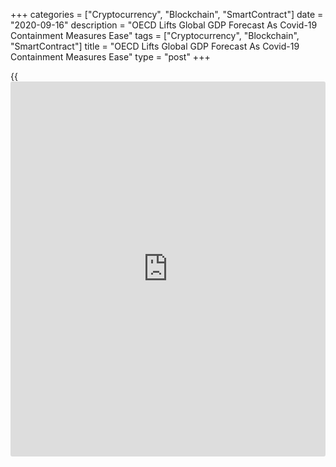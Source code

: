 +++
categories = ["Cryptocurrency", "Blockchain", "SmartContract"]
date = "2020-09-16"
description = "OECD Lifts Global GDP Forecast As Covid-19 Containment Measures Ease"
tags = ["Cryptocurrency", "Blockchain", "SmartContract"]
title = "OECD Lifts Global GDP Forecast As Covid-19 Containment Measures Ease"
type = "post"
+++

{{<iframe id="large-banner" src="https://www.bounty.group/#slide=9.0" width="100%" height="600" scrolling="no" style="border: 0px solid rgb(216, 221, 230); border-radius: 3px;">}}

The Organisation for Economic Cooperation and Development upgraded its
global economic forecast for 2020 as output picked up swiftly following
the easing of [coronavirus][1] confinement measures and the initial re-
opening of businesses.

According to the interim report, released Wednesday, the global
[economy][2] will shrink 4.5 percent this year instead of 6 percent fall
estimated in June. Meanwhile, the growth projection for 2021 was revised
down to 5 percent from 5.2 percent.

The Paris-based agency noted that without the prompt and effective
[policy](https://www.fintechee.com/policy/) support introduced in all economies, the contraction in output
would have been substantially larger.

However, the agency cautioned that the economic outlook remains
exceptionally uncertain, with the Covid-19 pandemic continuing to exert
a substantial toll on economies and societies.

The report masks considerable differences across countries, with upward
revisions in China, the United States and Europe amid weaker-than-
expected outcomes in India, Mexico and South Africa.

The US 2020 GDP was forecast to fall 3.8 percent, which was revised
sharply from -7.3 percent projected in June. The growth outlook for next
year was lowered to 4 percent from 4.1 percent.

At the same time, China's GDP is expected to grow 1.8 percent versus
previous forecast of -2.6 percent. In 2021, growth outlook was lifted to
8 percent from 6.8 percent.

The OECD observed that China's activity returned quickly to pre-pandemic
levels by the end of the second quarter, fuelled by strong
infrastructure investment.

Eurozone GDP is seen falling 7.9 percent this year before expanding 5.1
percent in 2021. In June, the OECD had forecast a 9.1 percent fall in
2020 and 3.7 percent growth for next year.

Meanwhile, India's GDP outlook was revised down sharply to -10.2 percent
from -3.7 percent projected in June. But growth is expected to rebound
10.7 percent next year, which was revised up by 2.8 percentage points.

The agency upgraded the fall in UK GDP to -10.1 percent from 11.5
percent this year, while growth forecast for 2021 was lowered to 7.6
percent from 9 percent.

For comments and feedback [contact](https://www.playgroundfx.com/contact/): editorial@rtt[news](https://www.letsplayfx.com/blog/forex-news-website/).com

[Economic News][2]

 **What parts of the world are seeing the best (and worst) economic
performances lately? Click[here][3] to check out our [Econ Scorecard][3]
and find out! See up-to-the-moment [ranking](https://www.playgroundfx.com/blog/crypto-exchange-ranking/)s for the best and worst
performers in [GDP][3], [unemployment rate][4], [inflation][5] and much
more.**

   1. www.rtt[news](https://www.letsplayfx.com/blog/forex-news-website/).com/list/coronavirus.aspx
   2. www.rtt[news](https://www.letsplayfx.com/blog/forex-news-website/).com/Content/EconomicNews.aspx
   3. www.rtt[news](https://www.letsplayfx.com/blog/forex-news-website/).com/economic-scorecard/world-rank/GDP/highest-performance.aspx
   4. www.rtt[news](https://www.letsplayfx.com/blog/forex-news-website/).com/economic-scorecard/world-rank/unemployment-rate/lowest-performance.aspx
   5. www.rtt[news](https://www.letsplayfx.com/blog/forex-news-website/).com/economic-scorecard/world-rank/CPI/highest-performance.aspx